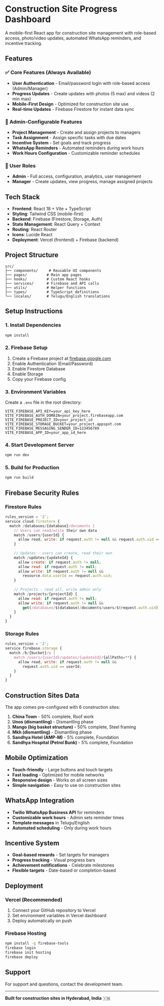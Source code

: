 # Construction Site Progress Dashboard

A mobile-first React app for construction site management with role-based access, photo/video updates, automated WhatsApp reminders, and incentive tracking.

## Features

### ✅ Core Features (Always Available)
- **User Authentication** - Email/password login with role-based access (Admin/Manager)
- **Progress Updates** - Create updates with photos (5 max) and videos (2 min max)
- **Mobile-First Design** - Optimized for construction site use
- **Real-time Updates** - Firebase Firestore for instant data sync

### 🔄 Admin-Configurable Features
- **Project Management** - Create and assign projects to managers
- **Task Assignment** - Assign specific tasks with due dates
- **Incentive System** - Set goals and track progress
- **WhatsApp Reminders** - Automated reminders during work hours
- **Work Hours Configuration** - Customizable reminder schedules

### 👥 User Roles
- **Admin** - Full access, configuration, analytics, user management
- **Manager** - Create updates, view progress, manage assigned projects

## Tech Stack

- **Frontend**: React 18 + Vite + TypeScript
- **Styling**: Tailwind CSS (mobile-first)
- **Backend**: Firebase (Firestore, Storage, Auth)
- **State Management**: React Query + Context
- **Routing**: React Router
- **Icons**: Lucide React
- **Deployment**: Vercel (frontend) + Firebase (backend)

## Project Structure

```
src/
├── components/     # Reusable UI components
├── pages/         # Main app pages
├── hooks/         # Custom React hooks
├── services/      # Firebase and API calls
├── utils/         # Helper functions
├── types/         # TypeScript definitions
└── locales/       # Telugu/English translations
```

## Setup Instructions

### 1. Install Dependencies
```bash
npm install
```

### 2. Firebase Setup
1. Create a Firebase project at [firebase.google.com](https://firebase.google.com)
2. Enable Authentication (Email/Password)
3. Enable Firestore Database
4. Enable Storage
5. Copy your Firebase config

### 3. Environment Variables
Create a `.env` file in the root directory:
```env
VITE_FIREBASE_API_KEY=your_api_key_here
VITE_FIREBASE_AUTH_DOMAIN=your_project.firebaseapp.com
VITE_FIREBASE_PROJECT_ID=your_project_id
VITE_FIREBASE_STORAGE_BUCKET=your_project.appspot.com
VITE_FIREBASE_MESSAGING_SENDER_ID=123456789
VITE_FIREBASE_APP_ID=your_app_id_here
```

### 4. Start Development Server
```bash
npm run dev
```

### 5. Build for Production
```bash
npm run build
```

## Firebase Security Rules

### Firestore Rules
```javascript
rules_version = '2';
service cloud.firestore {
  match /databases/{database}/documents {
    // Users can read/write their own data
    match /users/{userId} {
      allow read, write: if request.auth != null && request.auth.uid == userId;
    }
    
    // Updates - users can create, read their own
    match /updates/{updateId} {
      allow create: if request.auth != null;
      allow read: if request.auth != null;
      allow write: if request.auth != null && 
        resource.data.userId == request.auth.uid;
    }
    
    // Projects - read all, write admin only
    match /projects/{projectId} {
      allow read: if request.auth != null;
      allow write: if request.auth != null && 
        get(/databases/$(database)/documents/users/$(request.auth.uid)).data.role == 'admin';
    }
  }
}
```

### Storage Rules
```javascript
rules_version = '2';
service firebase.storage {
  match /b/{bucket}/o {
    match /users/{userId}/updates/{updateId}/{allPaths=**} {
      allow read, write: if request.auth != null && 
        request.auth.uid == userId;
    }
  }
}
```

## Construction Sites Data

The app comes pre-configured with 6 construction sites:

1. **China Town** - 50% complete, Roof work
2. **Unos (dismantling)** - Dismantling phase
3. **Mango (big basket structure)** - 50% complete, Steel framing
4. **Mkh (dismantling)** - Dismantling phase
5. **Sandhya Hotel (AMP‑M)** - 5% complete, Foundation
6. **Sandhya Hospital (Petrol Bunk)** - 5% complete, Foundation

## Mobile Optimization

- **Touch-friendly** - Large buttons and touch targets
- **Fast loading** - Optimized for mobile networks
- **Responsive design** - Works on all screen sizes
- **Simple navigation** - Easy to use on construction sites

## WhatsApp Integration

- **Twilio WhatsApp Business API** for reminders
- **Customizable work hours** - Admin sets reminder times
- **Template messages** in Telugu/English
- **Automated scheduling** - Only during work hours

## Incentive System

- **Goal-based rewards** - Set targets for managers
- **Progress tracking** - Visual progress bars
- **Achievement notifications** - Celebrate milestones
- **Flexible targets** - Date-based or completion-based

## Deployment

### Vercel (Recommended)
1. Connect your GitHub repository to Vercel
2. Set environment variables in Vercel dashboard
3. Deploy automatically on push

### Firebase Hosting
```bash
npm install -g firebase-tools
firebase login
firebase init hosting
firebase deploy
```

## Support

For support and questions, contact the development team.

---

**Built for construction sites in Hyderabad, India** 🇮🇳
